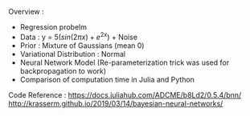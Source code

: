 Overview :
- Regression probelm
- Data : y = $5(sin(2πx) + e^{2x})$ + Noise
- Prior : Mixture of Gaussians (mean 0)
- Variational Distribution : Normal
- Neural Network Model (Re-parameterization trick was used for backpropagation to work)
- Comparison of computation time in Julia and Python

Code Reference :
https://docs.juliahub.com/ADCME/b8Ld2/0.5.4/bnn/
http://krasserm.github.io/2019/03/14/bayesian-neural-networks/
